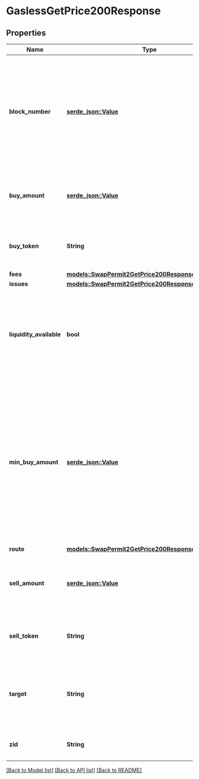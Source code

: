 # GaslessGetPrice200Response

## Properties

Name | Type | Description | Notes
------------ | ------------- | ------------- | -------------
**block_number** | [**serde_json::Value**](serde_json::Value.md) | The block number at which the liquidity sources were sampled to generate the quote. This indicates the freshness of the quote | 
**buy_amount** | [**serde_json::Value**](serde_json::Value.md) | The amount of `buyToken` (in `buyToken` units) that will be bought in the swap | 
**buy_token** | **String** | The contract address of the token to buy in the swap | 
**fees** | [**models::SwapPermit2GetPrice200ResponseAnyOfFees**](swap__permit2__getPrice_200_response_anyOf_fees.md) |  | 
**issues** | [**models::SwapPermit2GetPrice200ResponseAnyOfIssues**](swap__permit2__getPrice_200_response_anyOf_issues.md) |  | 
**liquidity_available** | **bool** | This validates the availability of liquidity for the quote requested. No other fields will be returned if it is `false` | 
**min_buy_amount** | [**serde_json::Value**](serde_json::Value.md) | The price which must be met or else the entire transaction will revert. This price is influenced by the `slippageBps` parameter. On-chain sources may encounter price movements from quote to settlement | 
**route** | [**models::SwapPermit2GetPrice200ResponseAnyOfRoute**](swap__permit2__getPrice_200_response_anyOf_route.md) |  | 
**sell_amount** | [**serde_json::Value**](serde_json::Value.md) | The amount of `sellToken` (in `sellToken` units) that will be sold in this swap | 
**sell_token** | **String** | The contract address of the token to sell in the swap | 
**target** | **String** | The address of the target contract that the transaction will be submitted to | 
**zid** | **String** | The unique ZeroEx identifier of the request | 

[[Back to Model list]](../README.md#documentation-for-models) [[Back to API list]](../README.md#documentation-for-api-endpoints) [[Back to README]](../README.md)



